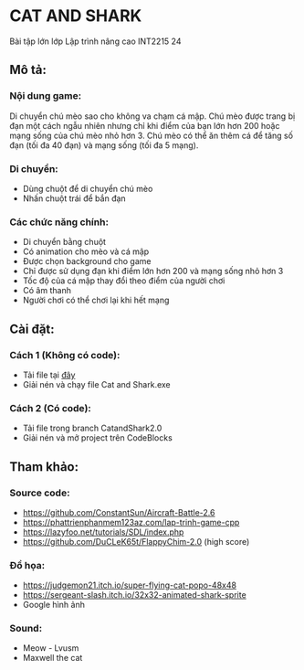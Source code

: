 # CAT AND SHARK
Bài tập lớn lớp Lập trình nâng cao INT2215 24
## **Mô tả:**
### Nội dung game:
Di chuyển chú mèo sao cho không va chạm cá mập. Chú mèo được trang bị đạn một cách ngẫu nhiên nhưng chỉ khi điểm của bạn lớn hơn 200 hoặc mạng sống của chú mèo nhỏ hơn 3. Chú mèo có thể ăn thêm cá để tăng số đạn (tối đa 40 đạn) và mạng sống (tối đa 5 mạng).

### Di chuyển:
- Dùng chuột để di chuyển chú mèo
- Nhấn chuột trái để bắn đạn
### Các chức năng chính:
- Di chuyển bằng chuột
- Có animation cho mèo và cá mập
- Được chọn background cho game
- Chỉ được sử dụng đạn khi điểm lớn hơn 200 và mạng sống nhỏ hơn 3
- Tốc độ của cá mập thay đổi theo điểm của người chơi
- Có âm thanh
- Người chơi có thể chơi lại khi hết mạng
## **Cài đặt:**
### Cách 1 (Không có code):
- Tải file tại [đây](https://drive.google.com/file/d/1eWwGnp-MSAH3wJ2YFLOiQ7MfFIpFtUIB/view?usp=sharing)
- Giải nén và chạy file Cat and Shark.exe

### Cách 2 (Có code):
- Tải file trong branch CatandShark2.0
- Giải nén và mở project trên CodeBlocks
## **Tham khảo:**
### Source code:
 - https://github.com/ConstantSun/Aircraft-Battle-2.6
 - https://phattrienphanmem123az.com/lap-trinh-game-cpp
 - https://lazyfoo.net/tutorials/SDL/index.php
 - https://github.com/DuCLeK65t/FlappyChim-2.0 (high score)
 
 ### Đồ họa:
 - https://judgemon21.itch.io/super-flying-cat-popo-48x48
 - https://sergeant-slash.itch.io/32x32-animated-shark-sprite
 - Google hình ảnh

 ### Sound:
 - Meow - Lvusm
 - Maxwell the cat
 
 
